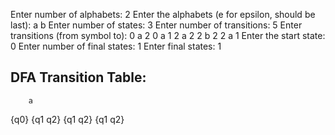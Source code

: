Enter number of alphabets: 2
Enter the alphabets (e for epsilon, should be last):
a b 
Enter number of states: 3
Enter number of transitions: 5
Enter transitions (from symbol to):
0 a 2
0 a 1
2 a 2
2 b 2
2 a 1
Enter the start state: 0
Enter number of final states: 1
Enter final states: 1

DFA Transition Table:
---------------------
        a
{q0}    {q1 q2}
{q1 q2} {q1 q2}